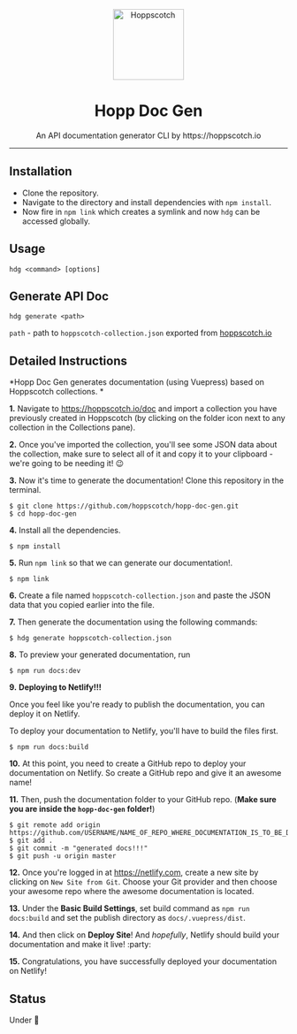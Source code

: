 <div align="center">
  <a href="https://hoppscotch.io"><img src="https://hoppscotch.io/icon.png" alt="Hoppscotch" height="128"></a>
  <br>
  <h1>Hopp Doc Gen</h1>
  <p>
    An API documentation generator CLI by https://hoppscotch.io
  </p>
</div>

---

## Installation

- Clone the repository.
- Navigate to the directory and install dependencies with `npm install`.
- Now fire in `npm link` which creates a symlink and now `hdg` can be accessed globally.

## Usage

`hdg <command> [options]`

## Generate API Doc

`hdg generate <path>`

`path` - path to `hoppscotch-collection.json` exported from [hoppscotch.io](https://hoppscotch.io/)

## Detailed Instructions

*Hopp Doc Gen generates documentation (using Vuepress) based on Hoppscotch collections. *

**1.** Navigate to https://hoppscotch.io/doc and import a collection you have previously created in Hoppscotch (by clicking on the folder icon next to any collection in the Collections pane).

**2.** Once you've imported the collection, you'll see some JSON data about the collection, make sure to select all of it and copy it to your clipboard - we're going to be needing it! :wink:


**3.** Now it's time to generate the documentation! Clone this repository in the terminal.

```
$ git clone https://github.com/hoppscotch/hopp-doc-gen.git
$ cd hopp-doc-gen
```

**4.** Install all the dependencies.

```
$ npm install
```

**5.** Run `npm link` so that we can generate our documentation!.

```
$ npm link
```

**6.** Create a file named `hoppscotch-collection.json` and paste the JSON data that you copied earlier into the file. 

**7.** Then generate the documentation using the following commands:
```
$ hdg generate hoppscotch-collection.json
```

**8.** To preview your generated documentation, run 
```
$ npm run docs:dev
```

**9.** **Deploying to Netlify!!!**

Once you feel like you're ready to publish the documentation, you can deploy it on Netlify.

To deploy your documentation to Netlify, you'll have to build the files first.

```
$ npm run docs:build
```

**10.** At this point, you need to create a GitHub repo to deploy your documentation on Netlify. So create a GitHub repo and give it an awesome name!

**11.** Then, push the documentation folder to your GitHub repo. (**Make sure you are inside the `hopp-doc-gen` folder!**)
```
$ git remote add origin https://github.com/USERNAME/NAME_OF_REPO_WHERE_DOCUMENTATION_IS_TO_BE_DEPLOYED
$ git add .
$ git commit -m "generated docs!!!"
$ git push -u origin master
```

**12.** Once you're logged in at https://netlify.com, create a new site by clicking on `New Site from Git`. Choose your Git provider and then choose your awesome repo where the awesome documentation is located.

**13.** Under the **Basic Build Settings**, set build command as `npm run docs:build` and set the publish directory as `docs/.vuepress/dist`. 

**14.** And then click on **Deploy Site**! And *hopefully*, Netlify should build your documentation and make it live! :party:

**15.** Congratulations, you have successfully deployed your documentation on Netlify!

## Status

Under :construction:
